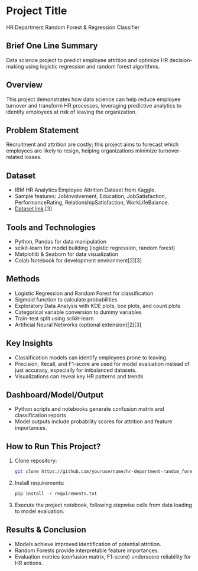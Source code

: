 # Project Title

HR Department Random Forest & Regression Classifier

## Brief One Line Summary

Data science project to predict employee attrition and optimize HR decision-making using logistic regression and random forest algorithms.

## Overview

This project demonstrates how data science can help reduce employee turnover and transform HR processes, leveraging predictive analytics to identify employees at risk of leaving the organization.

## Problem Statement

Recruitment and attrition are costly; this project aims to forecast which employees are likely to resign, helping organizations minimize turnover-related losses.

## Dataset

- IBM HR Analytics Employee Attrition Dataset from Kaggle.
- Sample features: JobInvolvement, Education, JobSatisfaction, PerformanceRating, RelationshipSatisfaction, WorkLifeBalance.
- [Dataset link](https://www.kaggle.com/pavansubhasht/ibm-hr-analytics-attrition-dataset).[3]

## Tools and Technologies

- Python, Pandas for data manipulation
- scikit-learn for model building (logistic regression, random forest)
- Matplotlib & Seaborn for data visualization
- Colab Notebook for development environment[2][3]

## Methods

- Logistic Regression and Random Forest for classification
- Sigmoid function to calculate probabilities
- Exploratory Data Analysis with KDE plots, box plots, and count plots
- Categorical variable conversion to dummy variables
- Train-test split using scikit-learn
- Artificial Neural Networks (optional extension)[2][3]

## Key Insights

- Classification models can identify employees prone to leaving.
- Precision, Recall, and F1-score are used for model evaluation instead of just accuracy, especially for imbalanced datasets.
- Visualizations can reveal key HR patterns and trends

## Dashboard/Model/Output

- Python scripts and notebooks generate confusion matrix and classification reports
- Model outputs include probability scores for attrition and feature importances.

## How to Run This Project?

1. Clone repository:  
   ```bash
   git clone https://github.com/yourusername/hr-department-random_forest&regression_classifier
   ```
2. Install requirements:
   ```bash
   pip install -r requirements.txt
   ```
3. Execute the project notebook, following stepwise cells from data loading to model evaluation.

## Results & Conclusion

- Models achieve improved identification of potential attrition.
- Random Forests provide interpretable feature importances.
- Evaluation metrics (confusion matrix, F1-score) underscore reliability for HR actions.

